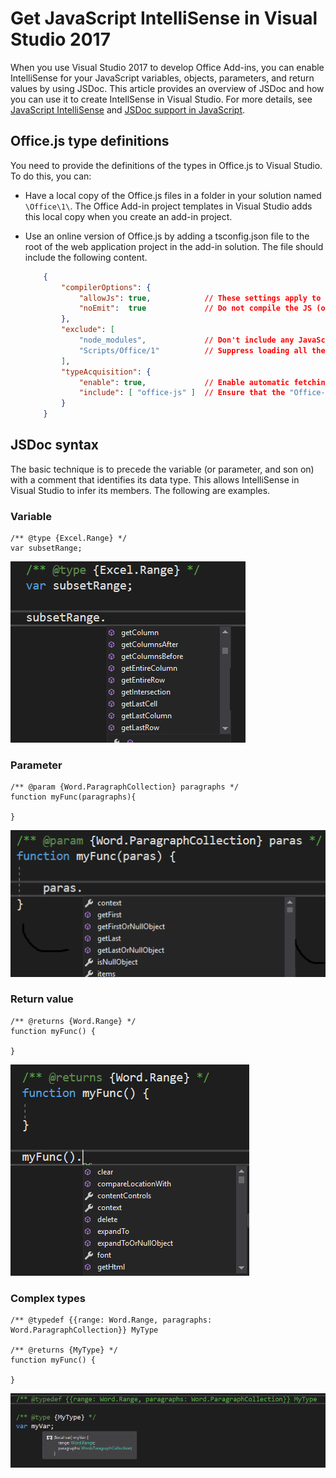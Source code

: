 # Get JavaScript IntelliSense in Visual Studio 2017 

When you use Visual Studio 2017 to develop Office Add-ins, you can enable IntelliSense for your JavaScript variables, objects, parameters, and return values by using JSDoc. This article provides an overview of JSDoc and how you can use it to create IntellSense in Visual Studio. For more details, see [JavaScript IntelliSense](https://docs.microsoft.com/en-us/visualstudio/ide/javascript-intellisense) and [JSDoc support in JavaScript](https://github.com/Microsoft/TypeScript/wiki/JsDoc-support-in-JavaScript). 

## Office.js type definitions

You need to provide the definitions of the types in Office.js to Visual Studio. To do this, you can:

- Have a local copy of the Office.js files in a folder in your solution named `\Office\1\`. The Office Add-in project templates in Visual Studio adds this local copy when you create an add-in project. 
- Use an online version of Office.js by adding a tsconfig.json file to the root of the web application project in the add-in solution. The file should include the following content.

    ```json
        {        
            "compilerOptions": {
                "allowJs": true,            // These settings apply to JavaScript files also.
                "noEmit":  true             // Do not compile the JS (or TS) files in this project.
            },
            "exclude": [
                "node_modules",             // Don't include any JavaScript found under "node_modules".
                "Scripts/Office/1"          // Suppress loading all the JavaScript files from the Office NuGet package
            ],
            "typeAcquisition": {
                "enable": true,             // Enable automatic fetching of type definitions for detected JavaScript libraries.
                "include": [ "office-js" ]  // Ensure that the "Office-js" type definition is fetched.
            }
        }
    ```

## JSDoc syntax

The basic technique is to precede the variable (or parameter, and son on) with a comment that identifies its data type. This allows IntelliSense in Visual Studio to infer its members. The following are examples.

### Variable

```
/** @type {Excel.Range} */
var subsetRange;
```
![Intellisense for variable](../../images/IntellisenseVS17Var.png)

### Parameter

```
/** @param {Word.ParagraphCollection} paragraphs */
function myFunc(paragraphs){

}
```
![Intellisense for parameter](../../images/IntellisenseVS17Param.png)

### Return value

```
/** @returns {Word.Range} */
function myFunc() {

}
```
![Intellisense for return value](../../images/IntellisenseVS17Return.png)

### Complex types

```
/** @typedef {{range: Word.Range, paragraphs: Word.ParagraphCollection}} MyType

/** @returns {MyType} */
function myFunc() {

}
```
![Intellisense for complex type](../../images/IntellisenseVS17ComplexType.png)

